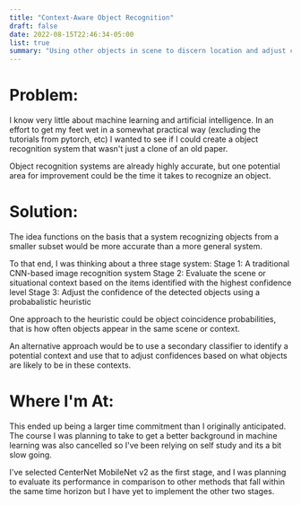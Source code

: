 ```yaml
---
title: "Context-Aware Object Recognition"
draft: false
date: 2022-08-15T22:46:34-05:00
list: true
summary: "Using other objects in scene to discern location and adjust confidence"
---
```


# Problem:
I know very little about machine learning and artificial intelligence. In an effort to get my feet wet in a somewhat practical way (excluding the tutorials from pytorch, etc) I wanted to see if I could create a object recognition system that wasn't just a clone of an old paper.

Object recognition systems are already highly accurate, but one potential area for improvement could be the time it takes to recognize an object.

# Solution:
The idea functions on the basis that a system recognizing objects from a smaller subset would be more accurate than a more general system.

To that end, I was thinking about a three stage system:
Stage 1: A traditional CNN-based image recognition system
Stage 2: Evaluate the scene or situational context based on the items identified with the highest confidence level
Stage 3: Adjust the confidence of the detected objects using a probabalistic heuristic

One approach to the heuristic could be object coincidence probabilities, that is how often objects appear in the same scene or context.

An alternative approach would be to use a secondary classifier to identify a potential context and use that to adjust confidences based on what objects are likely to be in these contexts.


# Where I'm At:
This ended up being a larger time commitment than I originally anticipated. The course I was planning to take to get a better background in machine learning was also cancelled so I've been relying on self study and its a bit slow going.

I've selected CenterNet MobileNet v2 as the first stage, and I was planning to evaluate its performance in comparison to other methods that fall within the same time horizon but I have yet to implement the other two stages.